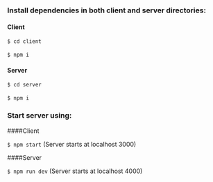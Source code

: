 ### Install dependencies in both client and server directories:

#### Client

`$ cd client` <br> <br>`$ npm i`

#### Server

`$ cd server` <br> <br>`$ npm i`

### Start server using:

####Client

`$ npm start`
(Server starts at localhost 3000)

####Server

`$ npm run dev`
(Server starts at localhost 4000)

